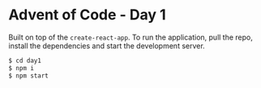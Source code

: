 # Advent of Code - Day 1
Built on top of the ```create-react-app```. 
To run the application, pull the repo, install the dependencies and start the development server. 

```sh
$ cd day1
$ npm i
$ npm start
```